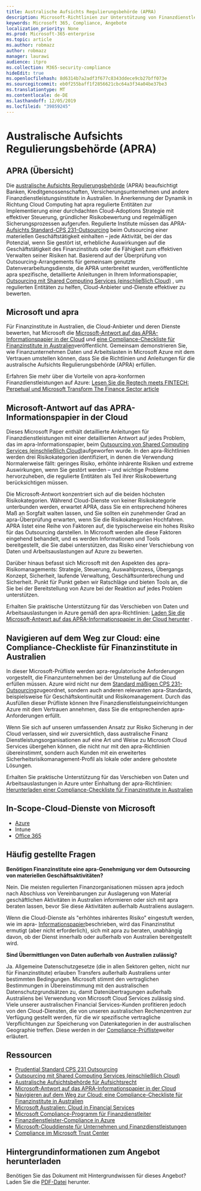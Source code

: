 ```yaml
---
title: Australische Aufsichts Regulierungsbehörde (APRA)
description: Microsoft-Richtlinien zur Unterstützung von Finanzdienstleistungskunden bei der Einhaltung der Outsourcing-Standards der australischen Aufsichts Regulierungsbehörde.
keywords: Microsoft 365, Compliance, Angebote
localization_priority: None
ms.prod: Microsoft-365-enterprise
ms.topic: article
ms.author: robmazz
author: robmazz
manager: laurawi
audience: itpro
ms.collection: M365-security-compliance
hideEdit: true
ms.openlocfilehash: 8d6314b7a2adf3f677c8343ddece9cb27bff073e
ms.sourcegitcommit: eb0f255baff1f2856621cbc64a3f34a04be37be3
ms.translationtype: MT
ms.contentlocale: de-DE
ms.lasthandoff: 12/05/2019
ms.locfileid: "39859245"
---
```

# <a name="australian-prudential-regulation-authority-apra"></a>Australische Aufsichts Regulierungsbehörde (APRA)

## <a name="apra-overview"></a>APRA (Übersicht)

Die [australische Aufsichts Regulierungsbehörde](https://www.apra.gov.au/) (APRA) beaufsichtigt Banken, Kreditgenossenschaften, Versicherungsunternehmen und andere Finanzdienstleistungsinstitute in Australien. In Anerkennung der Dynamik in Richtung Cloud Computing hat apra regulierte Entitäten zur Implementierung einer durchdachten Cloud-Adoptions Strategie mit effektiver Steuerung, gründlicher Risikobewertung und regelmäßigen Sicherungsprozessen aufgerufen. Regulierte Institute müssen das APRA- [Aufsichts Standard-CPS 231-Outsourcing](https://www.apra.gov.au/sites/default/files/Prudential-Standard-CPS-231-Outsourcing-%28July-2017%29.pdf) beim Outsourcing einer materiellen Geschäftstätigkeit einhalten – jede Aktivität, bei der das Potenzial, wenn Sie gestört ist, erhebliche Auswirkungen auf die Geschäftstätigkeit des Finanzinstituts oder die Fähigkeit zum effektiven Verwalten seiner Risiken hat. Basierend auf der Überprüfung von Outsourcing-Arrangements für gemeinsam genutzte Datenverarbeitungsdienste, die APRA unterbreitet wurden, veröffentlichte apra spezifische, detaillierte Anleitungen in Ihrem Informationspapier, [Outsourcing mit Shared Computing Services (einschließlich Cloud)](https://www.apra.gov.au/sites/default/files/information-paper-outsourcing-involving-shared-computing-services.pdf) , um regulierten Entitäten zu helfen, Cloud-Anbieter und-Dienste effektiver zu bewerten.

## <a name="microsoft-and-apra"></a>Microsoft und apra

Für Finanzinstitute in Australien, die Cloud-Anbieter und deren Dienste bewerten, hat Microsoft die [Microsoft-Antwort auf das APRA-Informationspapier in der Cloud](https://aka.ms/navigatecloudaustralia) und [eine Compliance-Checkliste für Finanzinstitute in Australien](https://aka.ms/microsoftaprachecklistjun17)veröffentlicht. Gemeinsam demonstrieren Sie, wie Finanzunternehmen Daten und Arbeitslasten in Microsoft Azure mit dem Vertrauen umstellen können, dass Sie die Richtlinien und Anleitungen für die australische Aufsichts Regulierungsbehörde (APRA) erfüllen.

Erfahren Sie mehr über die Vorteile von apra-konformen Finanzdienstleistungen auf Azure: [Lesen Sie die Regtech meets FINTECH: Perpetual und Microsoft Transform The Finance Sector article](https://news.microsoft.com/en-au/features/regtech-meets-fintech-perpetual-microsoft-transform-finance-sector/)

## <a name="microsoft-response-to-the-apra-information-paper-on-cloud"></a>Microsoft-Antwort auf das APRA-Informationspapier in der Cloud

Dieses Microsoft Paper enthält detaillierte Anleitungen für Finanzdienstleistungen mit einer detaillierten Antwort auf jedes Problem, das im apra-Informationspapier, beim [Outsourcing von Shared Computing Services (einschließlich Cloud)](https://www.apra.gov.au/sites/default/files/information-paper-outsourcing-involving-shared-computing-services.pdf)aufgeworfen wurde. In den apra-Richtlinien werden drei Risikokategorien identifiziert, in denen die Verwendung Normalerweise fällt: geringes Risiko, erhöhte inhärente Risiken und extreme Auswirkungen, wenn Sie gestört werden – und wichtige Probleme hervorzuheben, die regulierte Entitäten als Teil ihrer Risikobewertung berücksichtigen müssen.

Die Microsoft-Antwort konzentriert sich auf die beiden höchsten Risikokategorien. Während Cloud-Dienste von keiner Risikokategorie unterbunden werden, erwartet APRA, dass Sie ein entsprechend höheres Maß an Sorgfalt walten lassen, und Sie sollten ein zunehmender Grad an apra-Überprüfung erwarten, wenn Sie die Risikokategorien Hochfahren. APRA listet eine Reihe von Faktoren auf, die typischerweise ein hohes Risiko für das Outsourcing darstellen. In Microsoft werden alle diese Faktoren eingehend behandelt, und es werden Informationen und Tools bereitgestellt, die Sie dabei unterstützen, das Risiko einer Verschiebung von Daten und Arbeitsauslastungen auf Azure zu bewerten.

Darüber hinaus befasst sich Microsoft mit den Aspekten des apra-Risikomanagements: Strategie, Steuerung, Auswahlprozess, Übergangs Konzept, Sicherheit, laufende Verwaltung, Geschäftsunterbrechung und Sicherheit. Punkt für Punkt geben wir Ratschläge und bieten Tools an, die Sie bei der Bereitstellung von Azure bei der Reaktion auf jedes Problem unterstützen.

Erhalten Sie praktische Unterstützung für das Verschieben von Daten und Arbeitsauslastungen in Azure gemäß den apra-Richtlinien: [Laden Sie die Microsoft-Antwort auf das APRA-Informationspapier in der Cloud herunter](https://aka.ms/navigatecloudaustralia) .

## <a name="navigating-your-way-to-the-cloud-a-compliance-checklist-for-financial-institutions-in-australia"></a>Navigieren auf dem Weg zur Cloud: eine Compliance-Checkliste für Finanzinstitute in Australien

In dieser Microsoft-Prüfliste werden apra-regulatorische Anforderungen vorgestellt, die Finanzunternehmen bei der Umstellung auf die Cloud erfüllen müssen. Azure wird nicht nur dem [Standard mäßigen CPS 231-Outsourcing](https://www.apra.gov.au/sites/default/files/Prudential-Standard-CPS-231-Outsourcing-%28July-2017%29.pdf)zugeordnet, sondern auch anderen relevanten apra-Standards, beispielsweise für Geschäftskontinuität und Risikomanagement. Durch das Ausfüllen dieser Prüfliste können Ihre Finanzdienstleistungseinrichtungen Azure mit dem Vertrauen annehmen, dass Sie die entsprechenden apra-Anforderungen erfüllt.

Wenn Sie sich auf unseren umfassenden Ansatz zur Risiko Sicherung in der Cloud verlassen, sind wir zuversichtlich, dass australische Finanz Dienstleistungsorganisationen auf eine Art und Weise zu Microsoft Cloud Services übergehen können, die nicht nur mit den apra-Richtlinien übereinstimmt, sondern auch Kunden mit ein erweitertes Sicherheitsrisikomanagement-Profil als lokale oder andere gehostete Lösungen.

Erhalten Sie praktische Unterstützung für das Verschieben von Daten und Arbeitsauslastungen in Azure unter Einhaltung der apra-Richtlinien: [Herunterladen einer Compliance-Checkliste für Finanzinstitute in Australien](https://aka.ms/microsoftaprachecklistjun17)

## <a name="microsoft-in-scope-cloud-services"></a>In-Scope-Cloud-Dienste von Microsoft

- [Azure](https://aka.ms/AzureCompliance)
- Intune
- [Office 365](https://go.microsoft.com/fwlink/p/?LinkID=2077751)

## <a name="frequently-asked-questions"></a>Häufig gestellte Fragen

**Benötigen Finanzinstitute eine apra-Genehmigung vor dem Outsourcing von materiellen Geschäftsaktivitäten?**

Nein. Die meisten regulierten Finanzorganisationen müssen apra jedoch nach Abschluss von Vereinbarungen zur Auslagerung von Material geschäftlichen Aktivitäten in Australien informieren oder sich mit apra beraten lassen, bevor Sie diese Aktivitäten außerhalb Australiens auslagern.

Wenn die Cloud-Dienste als "erhöhtes inhärentes Risiko" eingestuft werden, wie im apra- [Informationspapier](https://go.microsoft.com/fwlink/p/?linkid=2099080)beschrieben, wird das Finanzinstitut ermutigt (aber nicht erforderlich), sich mit apra zu beraten, unabhängig davon, ob der Dienst innerhalb oder außerhalb von Australien bereitgestellt wird.

**Sind Übermittlungen von Daten außerhalb von Australien zulässig?**

Ja. Allgemeine Datenschutzgesetze (die in allen Sektoren gelten, nicht nur für Finanzinstitute) erlauben Transfers außerhalb Australiens unter bestimmten Bedingungen. Microsoft stimmt den vertraglichen Bestimmungen in Übereinstimmung mit den australischen Datenschutzgrundsätzen zu, damit Datenübertragungen außerhalb Australiens bei Verwendung von Microsoft Cloud Services zulässig sind. Viele unserer australischen Financial Services-Kunden profitieren jedoch von den Cloud-Diensten, die von unseren australischen Rechenzentren zur Verfügung gestellt werden, für die wir spezifische vertragliche Verpflichtungen zur Speicherung von Datenkategorien in der australischen Geographie treffen. Diese werden in der [Compliance-Prüfliste](https://aka.ms/microsoftaprachecklistjun17)weiter erläutert.

## <a name="resources"></a>Ressourcen

- [Prudential Standard CPS 231 Outsourcing](https://www.apra.gov.au/sites/default/files/Prudential-Standard-CPS-231-Outsourcing-%28July-2017%29.pdf)
- [Outsourcing mit Shared Computing Services (einschließlich Cloud)](https://www.apra.gov.au/sites/default/files/information-paper-outsourcing-involving-shared-computing-services.pdf)
- [Australische Aufsichtsbehörde für Aufsichtsrecht](https://www.apra.gov.au/)
- [Microsoft-Antwort auf das APRA-Informationspapier in der Cloud](https://aka.ms/navigatecloudaustralia)
- [Navigieren auf dem Weg zur Cloud: eine Compliance-Checkliste für Finanzinstitute in Australien](https://aka.ms/microsoftaprachecklistjun17)
- [Microsoft Australien: Cloud in Financial Services](https://www.microsoft.com/en-sg/apac/trustedcloud/australia-financial-service.aspx)
- [Microsoft Compliance-Programm für Finanzdienstleiter](https://www.microsoft.com/download/details.aspx?id=55332)
- [Finanzdienstleister-Compliance in Azure](https://azure.microsoft.com/resources/videos/azurecon-2015-financial-services-compliance-in-azure/)
- [Microsoft-Clouddienste für Unternehmen und Finanzdienstleistungen](https://www.microsoft.com/trustcenter/cloudservices/financialservices)
- [Compliance im Microsoft Trust Center](https://www.microsoft.com/trust-center/compliance/compliance-overview)

## <a name="download-the-offering-backgrounder"></a>Hintergrundinformationen zum Angebot herunterladen

Benötigen Sie das Dokument mit Hintergrundwissen für dieses Angebot? Laden Sie die [PDF-Datei](https://download.microsoft.com/download/2/6/0/26056353-2F4C-4A6A-AE5D-019E35EB8E2C/APRA-Compliance.pdf) herunter.

